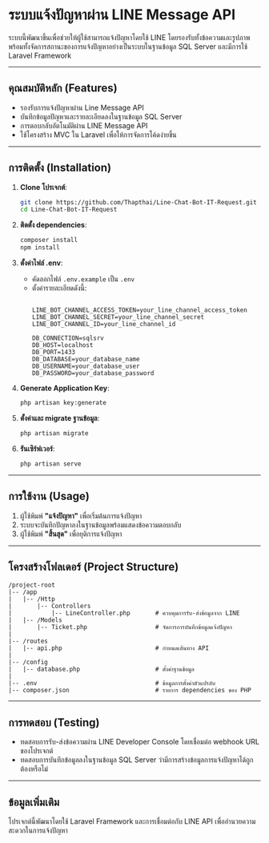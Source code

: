 
# ระบบแจ้งปัญหาผ่าน LINE Message API

ระบบนี้พัฒนาขึ้นเพื่อช่วยให้ผู้ใช้สามารถแจ้งปัญหาโดยใช้ LINE โดยรองรับทั้งข้อความและรูปภาพ 
พร้อมทั้งจัดการสถานะของการแจ้งปัญหาอย่างเป็นระบบในฐานข้อมูล SQL Server และมีการใช้ Laravel Framework

---

## คุณสมบัติหลัก (Features)

- รองรับการแจ้งปัญหาผ่าน Line Message API
- บันทึกข้อมูลปัญหาและรายละเอียดลงในฐานข้อมูล SQL Server
- การตอบกลับอัตโนมัติผ่าน LINE Message API
- ใช้โครงสร้าง MVC ใน Laravel เพื่อให้การจัดการโค้ดง่ายขึ้น

---

## การติดตั้ง (Installation)

1. **Clone โปรเจกต์**: 
   ```bash
   git clone https://github.com/Thapthai/Line-Chat-Bot-IT-Request.git
   cd Line-Chat-Bot-IT-Request
   ```

2. **ติดตั้ง dependencies**:
   ```bash
   composer install
   npm install
   ```

3. **ตั้งค่าไฟล์ .env**:
   - คัดลอกไฟล์ `.env.example` เป็น `.env`
   - ตั้งค่ารายละเอียดดังนี้:
     ```plaintext
     
     LINE_BOT_CHANNEL_ACCESS_TOKEN=your_line_channel_access_token
     LINE_BOT_CHANNEL_SECRET=your_line_channel_secret
     LINE_BOT_CHANNEL_ID=your_line_channel_id
     
     DB_CONNECTION=sqlsrv
     DB_HOST=localhost
     DB_PORT=1433
     DB_DATABASE=your_database_name
     DB_USERNAME=your_database_user
     DB_PASSWORD=your_database_password
     ```

4. **Generate Application Key**:
   ```bash
   php artisan key:generate
   ```

5. **ตั้งค่าและ migrate ฐานข้อมูล**:
   ```bash
   php artisan migrate
   ```

6. **รันเซิร์ฟเวอร์**:
   ```bash
   php artisan serve
   ```

---

## การใช้งาน (Usage)

1. ผู้ใช้พิมพ์ **"แจ้งปัญหา"** เพื่อเริ่มต้นการแจ้งปัญหา
2. ระบบจะบันทึกปัญหาลงในฐานข้อมูลพร้อมแสดงข้อความตอบกลับ
3. ผู้ใช้พิมพ์ **"สิ้นสุด"** เพื่อยุติการแจ้งปัญหา

---

## โครงสร้างโฟลเดอร์ (Project Structure)

```plaintext
/project-root
|-- /app
|   |-- /Http
|       |-- Controllers
|           |-- LineController.php       # ควบคุมการรับ-ส่งข้อมูลจาก LINE
|   |-- /Models
|       |-- Ticket.php                   # จัดการการบันทึกข้อมูลแจ้งปัญหา
|
|-- /routes
|   |-- api.php                          # กำหนดเส้นทาง API
|
|-- /config
|   |-- database.php                     # ตั้งค่าฐานข้อมูล
|
|-- .env                                 # ข้อมูลการตั้งค่าตัวแปรลับ
|-- composer.json                        # รายการ dependencies ของ PHP
```

---

## การทดสอบ (Testing)

- ทดสอบการรับ-ส่งข้อความผ่าน LINE Developer Console โดยเชื่อมต่อ webhook URL ของโปรเจกต์
- ทดสอบการบันทึกข้อมูลลงในฐานข้อมูล SQL Server ว่ามีการสร้างข้อมูลการแจ้งปัญหาได้ถูกต้องหรือไม่

---

## ข้อมูลเพิ่มเติม

โปรเจกต์นี้พัฒนาโดยใช้ Laravel Framework และการเชื่อมต่อกับ LINE API เพื่ออำนวยความสะดวกในการแจ้งปัญหา

